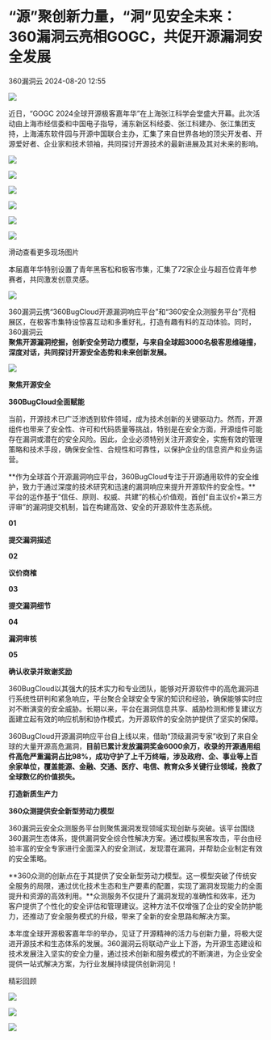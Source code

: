 #  “源”聚创新力量，“洞”见安全未来：360漏洞云亮相GOGC，共促开源漏洞安全发展   
 360漏洞云   2024-08-20 12:55  
  
![](https://mmbiz.qpic.cn/mmbiz_gif/ibNDXshVhQuv4UFiaqdVdX9Ab806vwjS5WChwxv2FOOdic5RZFFmw6icSxiaz6OhJRE3zSTV9GhhmZNapLnianibxl6Lg/640?wx_fmt=gif "")  
  
近日，“GOGC 2024全球开源极客嘉年华”在上海张江科学会堂盛大开幕。此次活动由上海市经信委和中国电子指导，浦东新区科经委、张江科建办、张江集团支持，上海浦东软件园与开源中国联合主办，汇集了来自世界各地的顶尖开发者、开源爱好者、企业家和技术领袖，共同探讨开源技术的最新进展及其对未来的影响。  
  
  
![](https://mmbiz.qpic.cn/sz_mmbiz_jpg/GEQRwQFvibyIKx3KcagzqYibpuBshtHTGojMly63KrSBJfhGoZoqCRJibia3TOFONE5QuKsJ1EDRMPHYwzjxS7V5icw/640?wx_fmt=jpeg&from=appmsg "")  
  
![](https://mmbiz.qpic.cn/sz_mmbiz_jpg/GEQRwQFvibyIKx3KcagzqYibpuBshtHTGo6WxQBVPKRYCGmaad95sicyZjqWJ4V57NtePyTRib27WwxiaeGMzn8vSdg/640?wx_fmt=jpeg&from=appmsg "")  
  
![](https://mmbiz.qpic.cn/sz_mmbiz_jpg/GEQRwQFvibyIKx3KcagzqYibpuBshtHTGozcenwUqaFlvEbpBLvYRGa33Esfp0uz1JsK2V9ADMzCDicxr1mMibC6dw/640?wx_fmt=jpeg&from=appmsg "")  
  
![](https://mmbiz.qpic.cn/sz_mmbiz_jpg/GEQRwQFvibyIKx3KcagzqYibpuBshtHTGoshSZYAria0iaHFJbv5ZBiaCohQ9mZazOFXMvibs1rpceg6b9AUZPepzdCg/640?wx_fmt=jpeg&from=appmsg "")  
  
![](https://mmbiz.qpic.cn/sz_mmbiz_jpg/GEQRwQFvibyIKx3KcagzqYibpuBshtHTGoaMgibh7VdFzjcjPJmdsQpaXYFqwIBGX2ibskIGP8zk0wxOENyNhj1eBA/640?wx_fmt=jpeg&from=appmsg "")  
  
![](https://mmbiz.qpic.cn/sz_mmbiz_jpg/GEQRwQFvibyIKx3KcagzqYibpuBshtHTGo6cFwDcDBCKVic0jjqW3ic2ibMObkrGqHicAibial06vWoVicudVSSHd0xc5icA/640?wx_fmt=jpeg&from=appmsg "")  
  
滑动查看更多现场图片  
  
  
本届嘉年华特别设置了青年黑客松和极客市集，汇集了72家企业与超百位青年参赛者，共同激发创意灵感。  
  
  
![](https://mmbiz.qpic.cn/sz_mmbiz_jpg/GEQRwQFvibyIKx3KcagzqYibpuBshtHTGoz7jMBvbcCKjtaKeDpBt5j425SznhpoMGwJtWribF7Sicicfr2uXndKKeg/640?wx_fmt=jpeg&from=appmsg "")  
  
  
360漏洞云携“360BugCloud开源漏洞响应平台”和“360安全众测服务平台”亮相展区，在极客市集特设惊喜互动和多重好礼，打造有趣有料的互动体验。同时，360漏洞云  
**聚焦开源漏洞挖掘，创新安全劳动力模型，与来自全球超3000名极客思维碰撞，深度对话，共同探讨开源安全态势和未来创新发展。**  
  
  
![](https://mmbiz.qpic.cn/sz_mmbiz_jpg/GEQRwQFvibyIKx3KcagzqYibpuBshtHTGo6In0DZiajNaibTRLzdePDdkmMXKXWdr4mocqhKibBRl4p0libIyJurZ1Uw/640?wx_fmt=jpeg&from=appmsg "")  
  
  
  
  
**聚焦开源安全**  
  
**360BugCloud全面赋能**  
  
  
  
  
当前，开源技术已广泛渗透到软件领域，成为技术创新的关键驱动力。然而，开源组件也带来了安全性、许可和代码质量等挑战，特别是在安全方面，开源组件可能存在漏洞或潜在的安全风险。因此，企业必须特别关注开源安全，实施有效的管理策略和技术手段，确保安全性、合规性和可靠性，以保护企业的信息资产和业务运营。  
  
  
**作为全球首个开源漏洞响应平台，360BugCloud专注于开源通用软件的安全维护，致力于通过深度的技术研究和迅速的漏洞响应来提升开源软件的安全性。**平台的运作基于“信任、原则、权威、共建”的核心价值观，首创“自主议价+第三方评审”的漏洞提交机制，旨在构建高效、安全的开源软件生态系统。  
  
  
**01**  
  
  
**提交漏洞描述**  
  
**02**  
  
  
**议价商榷**  
  
**03**  
  
  
**提交漏洞细节**  
  
**04**  
  
  
**漏洞审核**  
  
**05**  
  
  
**确认收录并致谢奖励**  
  
  
360BugCloud以其强大的技术实力和专业团队，能够对开源软件中的高危漏洞进行系统性研判和紧急响应，平台聚合全球安全专家的知识和经验，确保能够实时应对不断演变的安全威胁。长期以来，平台在漏洞信息共享、威胁检测和修复建议方面建立起有效的响应机制和协作模式，为开源软件的安全防护提供了坚实的保障。  
  
  
360BugCloud开源漏洞响应平台自上线以来，借助“顶级漏洞专家”收到了来自全球的大量开源高危漏洞，**目前已累计发放漏洞奖金6000余万，收录的开源通用组件高危严重漏洞占比98%，成功守护了上千万终端，涉及政府、企、事业等上百余家单位，覆盖能源、金融、交通、医疗、电信、教育众多关键行业领域，挽救了全球数亿的价值损失。**  
  
  
  
  
**打造新质生产力**  
  
**360众测提供安全新型劳动力模型**  
  
  
  
  
360漏洞云安全众测服务平台则聚焦漏洞发现领域实现创新与突破。该平台围绕360漏洞生态体系，提供漏洞安全综合性解决方案。通过模拟黑客攻击，平台由经验丰富的安全专家进行全面深入的安全测试，发现潜在漏洞，并帮助企业制定有效的安全策略。  
  
  
**360众测的创新点在于其提供了安全新型劳动力模型。这一模型突破了传统安全服务的局限，通过优化技术生态和生产要素的配置，实现了漏洞发现能力的全面提升和资源的高效利用。**众测服务不仅提升了漏洞发现的准确性和效率，还为客户提供了个性化的安全评估和管理建议。这种方法不仅增强了企业的安全防护能力，还推动了安全服务模式的升级，带来了全新的安全思路和解决方案。  
  
  
本年度全球开源极客嘉年华的举办，见证了开源精神的活力与创新力量，将极大促进开源技术和生态体系的发展。360漏洞云将联动产业上下游，为开源生态建设和技术发展注入坚实的安全力量，通过技术创新和服务模式的不断演进，为企业安全提供一站式解决方案，为行业发展持续提供创新洞见！  
  
  
精彩回顾  
  
![](https://mmbiz.qpic.cn/sz_mmbiz_png/GEQRwQFvibyIKx3KcagzqYibpuBshtHTGoGOzESicxoujA2E6WALyYXVMLibAyhfRgErIQ68HEaFWPJcE2WzXAArgw/640?wx_fmt=png&from=appmsg "")  
  
![](https://mmbiz.qpic.cn/sz_mmbiz_png/GEQRwQFvibyIKx3KcagzqYibpuBshtHTGoCIWBZwSQxrCYXCu4EauVJZ1mtVMP2YkOeCf4f2gue72tvJgs42gtKA/640?wx_fmt=png&from=appmsg "")  
  
  
![](https://mmbiz.qpic.cn/mmbiz_jpg/ibNDXshVhQuulpOBruNes9CBuKycVXzEPkYHqz1ic4ScC2vAAP4HIzbwvGyNJUA4oWMM82PtPL9YFURPxPdH6OTg/640?wx_fmt=jpeg "")  
  
